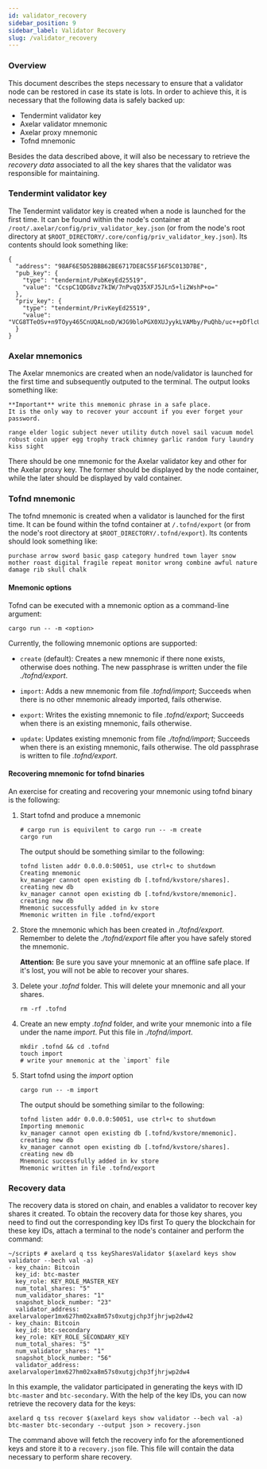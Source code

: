 ```yaml
---
id: validator_recovery
sidebar_position: 9
sidebar_label: Validator Recovery
slug: /validator_recovery
---
```


### Overview

This document describes the steps necessary to ensure that a validator node can be restored in case its state is lots. In order to achieve this, it is necessary that the following data is safely backed up:

* Tendermint validator key
* Axelar validator mnemonic
* Axelar proxy mnemonic
* Tofnd mnemonic

Besides the data described above, it will also be necessary to retrieve the *recovery data* associated to all the key shares that the validator was responsible for maintaining.

### Tendermint validator key

The Tendermint validator key is created when a node is launched for the first time.
It can be found within the node's container at `/root/.axelar/config/priv_validator_key.json` (or from the node's root directory at `$ROOT_DIRECTORY/.core/config/priv_validator_key.json`).
Its contents should look something like:

```
{
  "address": "98AF6E5D52BBB62BE6717DE8C55F16F5C013D7BE",
  "pub_key": {
    "type": "tendermint/PubKeyEd25519",
    "value": "CcspC1QDG8vz7kIW/7nPvqQ35XFJ5JLn5+li2WshP+o="
  },
  "priv_key": {
    "type": "tendermint/PrivKeyEd25519",
    "value": "VCG8TTeOSv+n9TOyy465CnUQALnoD/WJG9bloPGX0XUJyykLVAMby/PuQhb/uc++pDflcUnkkufn6WLZayE/6g=="
  }
}
```

### Axelar mnemonics

The Axelar mnemonics are created when an node/validator is launched for the first time and subsequently outputed to the terminal.
The output looks something like:

```
**Important** write this mnemonic phrase in a safe place.
It is the only way to recover your account if you ever forget your password.

range elder logic subject never utility dutch novel sail vacuum model robust coin upper egg trophy track chimney garlic random fury laundry kiss sight
```

There should be one mnemonic for the Axelar validator key and other for the Axelar proxy key. 
The former should be displayed by the node container, while the later should be displayed by vald container.

### Tofnd mnemonic

The tofnd mnemonic is created when a validator is launched for the first time.
It can be found within the tofnd container at `/.tofnd/export` (or from the node's root directory at `$ROOT_DIRECTORY/.tofnd/export`).
Its contents should look something like:

```
purchase arrow sword basic gasp category hundred town layer snow mother roast digital fragile repeat monitor wrong combine awful nature damage rib skull chalk
```

#### Mnemonic options

Tofnd can be executed with a mnemonic option as a command-line argument:
```
cargo run -- -m <option>
```

Currently, the following mnemonic options are supported:

* `create` (default): Creates a new mnemonic if there none exists, otherwise does nothing. The new passphrase is written under the file *./tofnd/export*.

* `import`: Adds a new mnemonic from file *.tofnd/import*; Succeeds when there is no other mnemonic already imported, fails otherwise.

* `export`: Writes the existing mnemonic to file *.tofnd/export*; Succeeds when there is an existing mnemonic, fails otherwise.

* `update`: Updates existing mnemonic from file *./tofnd/import*; Succeeds when there is an existing mnemonic, fails otherwise. The old passphrase is written to file *.tofnd/export*.

#### Recovering mnemonic for tofnd binaries

An exercise for creating and recovering your mnemonic using tofnd binary is the following:
1. Start tofnd and produce a mnemonic
    ```
    # cargo run is equivilent to cargo run -- -m create
    cargo run
    ```
    The output should be something similar to the following:
    ```
    tofnd listen addr 0.0.0.0:50051, use ctrl+c to shutdown
    Creating mnemonic
    kv_manager cannot open existing db [.tofnd/kvstore/shares]. creating new db
    kv_manager cannot open existing db [.tofnd/kvstore/mnemonic]. creating new db
    Mnemonic successfully added in kv store
    Mnemonic written in file .tofnd/export
    ```

2. Store the mnemonic which has been created in *./tofnd/export*. Remember to delete the *./tofnd/export* file after you have safely stored the mnemonic.

    **Attention:** Be sure you save your mnemonic at an offline safe place. If it's lost, you will not be able to recover your shares.
3. Delete your *.tofnd* folder. This will delete your mnemonic and all your shares.
    ```
    rm -rf .tofnd
    ```
4. Create an new empty *.tofnd* folder, and write your mnemonic into a file under the name *import*. Put this file in *./tofnd/import*. 
    ```
    mkdir .tofnd && cd .tofnd
    touch import
    # write your mnemonic at the `import` file
    ```
4. Start tofnd using the *import* option
    ```
    cargo run -- -m import
    ```
    The output should be something similar to the following:
    ```
    tofnd listen addr 0.0.0.0:50051, use ctrl+c to shutdown
    Importing mnemonic
    kv_manager cannot open existing db [.tofnd/kvstore/mnemonic]. creating new db
    kv_manager cannot open existing db [.tofnd/kvstore/shares]. creating new db
    Mnemonic successfully added in kv store
    Mnemonic written in file .tofnd/export
    ```

### Recovery data

The recovery data is stored on chain, and enables a validator to recover key shares it created.
To obtain the recovery data for those key shares, you need to find out the corresponding key IDs first
To query the blockchain for these key IDs, attach a terminal to the node's container and perform the command:

```
~/scripts # axelard q tss keySharesValidator $(axelard keys show validator --bech val -a)
- key_chain: Bitcoin
  key_id: btc-master
  key_role: KEY_ROLE_MASTER_KEY
  num_total_shares: "5"
  num_validator_shares: "1"
  snapshot_block_number: "23"
  validator_address: axelarvaloper1mx627hm02xa8m57s0xutgjchp3fjhrjwp2dw42
- key_chain: Bitcoin
  key_id: btc-secondary
  key_role: KEY_ROLE_SECONDARY_KEY
  num_total_shares: "5"
  num_validator_shares: "1"
  snapshot_block_number: "56"
  validator_address: axelarvaloper1mx627hm02xa8m57s0xutgjchp3fjhrjwp2dw4
```

In this example, the validator participated in generating the keys with ID `btc-master` and `btc-secondary`.
With the help of the key IDs, you can now retrieve the recovery data for the keys:

```
axelard q tss recover $(axelard keys show validator --bech val -a) btc-master btc-secondary --output json > recovery.json
```

The command above will fetch the recovery info for the aforementioned keys and store it to a `recovery.json` file.
This file will contain the data necessary to perform share recovery.
